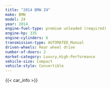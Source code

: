 ```yaml
---
title: "2014 BMW Z4"
make: BMW
model: Z4
year: 2014
engine-fuel-type: premium unleaded (required)
engine-hp: 335
engine-cylinders: 6
transmission-type: AUTOMATED_Manual
driven-wheels: Rear wheel drive
number-of-doors: 2
market-category: Luxury,High-Performance
vehicle-size: Compact
vehicle-style: Convertible
---
```


{{< car_info >}}

